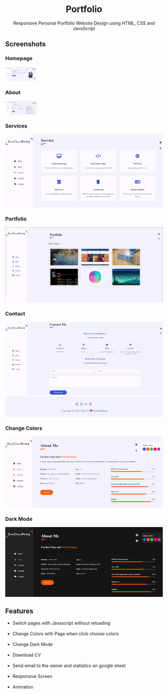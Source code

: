 <h1 align="center">Portfolio</h1>

<p align="center">Responsive Personal Portfolio Website Design using HTML, CSS and JavaScript</p>

</p>

## Screenshots

### Homepage
<img src="demoImages/home.png" width="100px"/> 

### About
<img src="demoImages/about.png" width="100px"/> 

### Services
<img src="demoImages/service.png"/>

### Portfolio
<img src="demoImages/portfolio.png"/>

### Contact
<img src="demoImages/contact.png"/>
<img src="demoImages/footer.png"/>

### Change Colors
<img src="demoImages/changeColor.png"/>

### Dark Mode
<img src="demoImages/darkMode.png"/>

## Features
- Switch pages with Javascript without reloading
<br></br>
- Change Colors with Page when click choose colors
<br></br>
- Change Dark Mode
<br></br>
- Download CV
<br></br>
- Send email to the owner and statistics on google sheet
<br></br>
- Responsive Screen
<br></br>
- Animation
